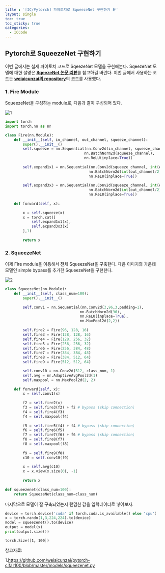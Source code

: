 ```yaml
---
title : '[IC/Pytorch] 파이토치로 SqueezeNet 구현하기 🗜️' 
layout: single
toc: true
toc_sticky: true
categories:
  - ICCode
---
```


## Pytorch로 SqueezeNet 구현하기


이번 글에서는 실제 파이토치 코드로 SqeezeNet 모델을 구현해본다. SqeezeNet 모델에 대한 설명은 [**<U>SqeezeNet 논문 리뷰</U>**](https://hamin-chang.github.io/cv-imageclassification/squeezenet/)를 참고하길 바란다. 이번 글에서 사용하는 코드는 [**<U>weiaicunzai의 repository</U>**](https://github.com/weiaicunzai/pytorch-cifar100/blob/master/models/squeezenet.py)의 코드를 사용했다. 

### 1. **Fire Module**

SqueezeNet을 구성하는 module로, 다음과 같이 구성되어 있다.

![1](https://github.com/Hamin-Chang/Hamin-Chang.github.io/assets/77332628/1c6ae6b4-5b0c-49c8-b7e9-c3d7d372ffd4)


```python
import torch
import torch.nn as nn

class Fire(nn.Module):
    def __init__(self, in_channel, out_channel, squeeze_channel):
        super().__init__()
        self.squeeze = nn.Sequential(nn.Conv2d(in_channel, squeeze_channel,1),
                                    nn.BatchNorm2d(squeeze_channel),
                                    nn.ReLU(inplace=True))
        
        self.expand1x1 = nn.Sequential(nn.Conv2d(squeeze_channel, int(out_channel/2),1),
                                      nn.BatchNorm2d(int(out_channel/2)),
                                      nn.ReLU(inplace=True))
        
        self.expand3x3 = nn.Sequential(nn.Conv2d(squeeze_channel, int(out_channel/2),3, padding=1),
                                      nn.BatchNorm2d(int(out_channel/2)),
                                      nn.ReLU(inplace=True))
        
    def forward(self, x):
        
        x = self.squeeze(x)
        x = torch.cat([
            self.expand1x1(x),
            self.expand3x3(x)
        ],1)
        
        return x
```

### 2. SqueezeNet

이제 Fire module을 이용해서 전체 SqueezeNet을 구축한다. 다음 이미지의 가운데 모델인 simple bypass를 추가한 SqueezeNet을 구현한다.

![2](https://github.com/Hamin-Chang/Hamin-Chang.github.io/assets/77332628/9f4c2ed4-d800-4659-aa97-a683e7f556d7)



```python
class SqueezeNet(nn.Module):
    def __init__(self, class_num=100):
        super().__init__()
        
        self.conv1 = nn.Sequential(nn.Conv2d(3,96,3,padding=1),
                                  nn.BatchNorm2d(96),
                                  nn.ReLU(inplace=True),
                                  nn.MaxPool2d(2,2))
        
        self.fire2 = Fire(96, 128, 16)
        self.fire3 = Fire(128, 128, 16)
        self.fire4 = Fire(128, 256, 32)
        self.fire5 = Fire(256, 256, 32)
        self.fire6 = Fire(256, 384, 48)
        self.fire7 = Fire(384, 384, 48)
        self.fire8 = Fire(384, 512, 64)
        self.fire9 = Fire(512, 512, 64)

        self.conv10 = nn.Conv2d(512, class_num, 1)
        self.avg = nn.AdaptiveAvgPool2d(1)
        self.maxpool = nn.MaxPool2d(2, 2)
    
    def forward(self, x):
        x = self.conv1(x)
        
        f2 = self.fire2(x)
        f3 = self.fire3(f2) + f2 # bypass (skip connection)
        f4 = self.fire4(f3)
        f4 = self.maxpool(f4)
        
        f5 = self.fire5(f4) + f4 # bypass (skip connection)
        f6 = self.fire6(f5)
        f7 = self.fire7(f6) + f6 # bypass (skip connection)
        f8 = self.fire8(f7)
        f8 = self.maxpool(f8)
        
        f9 = self.fire9(f8)
        c10 = self.conv10(f9)
        
        x = self.avg(c10)
        x = x.view(x.size(0), -1)
        
        return x
    
def squeezenet(class_num=100):
    return SqueezeNet(class_num=class_num)
```

마지막으로 모델이 잘 구축되었는지 랜덤한 값을 입력데이터로 넣어보자.


```python
device = torch.device('cuda' if torch.cuda.is_available() else 'cpu')
x = torch.randn(1,3,224,224).to(device)
model = squeezenet().to(device)
output = model(x)
print(output.size())
```

    torch.Size([1, 100])


참고자료:

1.https://github.com/weiaicunzai/pytorch-cifar100/blob/master/models/squeezenet.py
